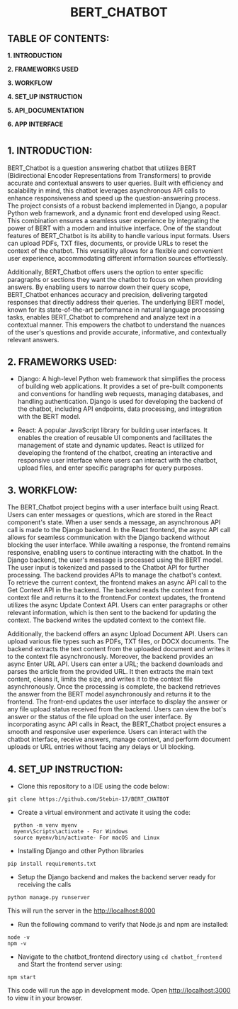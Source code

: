 <h1 align="center"> BERT_CHATBOT </h1>

## TABLE OF CONTENTS:

**1. INTRODUCTION**

**2. FRAMEWORKS USED**

**3. WORKFLOW**

**4. SET_UP INSTRUCTION**

**5. API_DOCUMENTATION**

**6. APP INTERFACE**

#

## **1. INTRODUCTION:**

BERT_Chatbot is a question answering chatbot that utilizes BERT (Bidirectional Encoder Representations from Transformers) to provide accurate and contextual answers to user queries. Built with efficiency and scalability in mind, this chatbot leverages asynchronous API calls to enhance responsiveness and speed up the question-answering process. The project consists of a robust backend implemented in Django, a popular Python web framework, and a dynamic front end developed using React. This combination ensures a seamless user experience by integrating the power of BERT with a modern and intuitive interface. One of the standout features of BERT_Chatbot is its ability to handle various input formats. Users can upload PDFs, TXT files, documents, or provide URLs to reset the context of the chatbot. This versatility allows for a flexible and convenient user experience, accommodating different information sources effortlessly.

Additionally, BERT_Chatbot offers users the option to enter specific paragraphs or sections they want the chatbot to focus on when providing answers. By enabling users to narrow down their query scope, BERT_Chatbot enhances accuracy and precision, delivering targeted responses that directly address their queries. The underlying BERT model, known for its state-of-the-art performance in natural language processing tasks, enables BERT_Chatbot to comprehend and analyze text in a contextual manner. This empowers the chatbot to understand the nuances of the user's questions and provide accurate, informative, and contextually relevant answers.

## **2. FRAMEWORKS USED:**

- Django: A high-level Python web framework that simplifies the process of building web applications. It provides a set of pre-built components and conventions for handling web requests, managing databases, and handling authentication. Django is used for developing the backend of the chatbot, including API endpoints, data processing, and integration with the BERT model.
  
- React: A popular JavaScript library for building user interfaces. It enables the creation of reusable UI components and facilitates the management of state and dynamic updates. React is utilized for developing the frontend of the chatbot, creating an interactive and responsive user interface where users can interact with the chatbot, upload files, and enter specific paragraphs for query purposes.

## **3. WORKFLOW:**

The BERT_Chatbot project begins with a user interface built using React. Users can enter messages or questions, which are stored in the React component's state. When a user sends a message, an asynchronous API call is made to the Django backend. In the React frontend, the async API call allows for seamless communication with the Django backend without blocking the user interface. While awaiting a response, the frontend remains responsive, enabling users to continue interacting with the chatbot. In the Django backend, the user's message is processed using the BERT model. The user input is tokenized and passed to the Chatbot API for further processing. The backend provides APIs to manage the chatbot's context. To retrieve the current context, the frontend makes an async API call to the Get Context API in the backend. The backend reads the context from a context file and returns it to the frontend.For context updates, the frontend utilizes the async Update Context API. Users can enter paragraphs or other relevant information, which is then sent to the backend for updating the context. The backend writes the updated context to the context file.

Additionally, the backend offers an async Upload Document API. Users can upload various file types such as PDFs, TXT files, or DOCX documents. The backend extracts the text content from the uploaded document and writes it to the context file asynchronously. Moreover, the backend provides an async Enter URL API. Users can enter a URL; the backend downloads and parses the article from the provided URL. It then extracts the main text content, cleans it, limits the size, and writes it to the context file asynchronously. Once the processing is complete, the backend retrieves the answer from the BERT model asynchronously and returns it to the frontend. The front-end updates the user interface to display the answer or any file upload status received from the backend. Users can view the bot's answer or the status of the file upload on the user interface. By incorporating async API calls in React, the BERT_Chatbot project ensures a smooth and responsive user experience. Users can interact with the chatbot interface, receive answers, manage context, and perform document uploads or URL entries without facing any delays or UI blocking.

## **4. SET_UP INSTRUCTION:**

- Clone this repository to a IDE using the code below:
```
git clone https://github.com/Stebin-17/BERT_CHATBOT
```
- Create a virtual environment and activate it using the code:
```
  python -m venv myenv
  myenv\Scripts\activate - For Windows
  source myenv/bin/activate- For macOS and Linux
```
- Installing Django and other Python libraries
```
pip install requirements.txt
```
- Setup the Django backend and makes the backend server ready for receiving the  calls
```
python manage.py runserver
```
This will run the server in the [http://localhost:8000](http://localhost:8000)
- Run the following command to verify that Node.js and npm are installed:
```
node -v
npm -v
```
- Navigate to the chatbot_frontend directory using ```cd chatbot_frontend``` and Start the frontend server using:
```
npm start
```
This code will run the app in development mode. Open [http://localhost:3000](http://localhost:3000) to view it in your browser.


 
  
  



